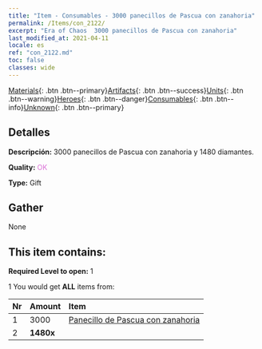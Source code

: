 ```yaml
---
title: "Item - Consumables - 3000 panecillos de Pascua con zanahoria"
permalink: /Items/con_2122/
excerpt: "Era of Chaos  3000 panecillos de Pascua con zanahoria"
last_modified_at: 2021-04-11
locale: es
ref: "con_2122.md"
toc: false
classes: wide
---
```

 [Materials](/es/Items/){: .btn .btn--primary}[Artifacts](/es/Items/Artifacts/){: .btn .btn--success}[Units](/es/Items/Units/){: .btn .btn--warning}[Heroes](/es/Items/Heroes/){: .btn .btn--danger}[Consumables](/es/Items/Consumables/){: .btn .btn--info}[Unknown](/es/Items/Unknown/){: .btn .btn--primary}

## Detalles
 **Descripción:** 3000 panecillos de Pascua con zanahoria y 1480 diamantes.

 **Quality:** <span style="color: #DA70D6">OK</span>

 **Type:** Gift

## Gather

  None

## This item contains:

 **Required Level to open:** 1

 1 You would get **ALL** items  from:

  | Nr | Amount |     Item    |
  |:---|:-------|:------------|
  | 1 | 3000 | [Panecillo de Pascua con zanahoria](/es/Items/con_2119/) | 
  | 2 |  **1480x** | <i class="fas fa-gem"/> |  | 
